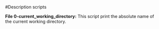 #Description scripts

**File 0-current_working_directory:** This script print the absolute name of the current working directory.
